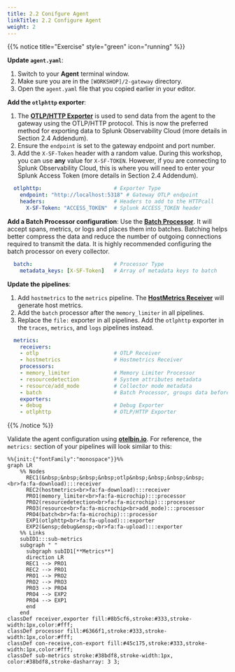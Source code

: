 ```yaml
---
title: 2.2 Conifgure Agent
linkTitle: 2.2 Configure Agent
weight: 2
---
```


{{% notice title="Exercise" style="green" icon="running" %}}

**Update `agent.yaml`**:

1. Switch to your **Agent** terminal window.
2. Make sure you are in the `[WORKSHOP]/2-gateway` directory.
3. Open the `agent.yaml` file that you copied earlier in your editor.

**Add the `otlphttp` exporter**:

1. The [**OTLP/HTTP Exporter**](https://docs.splunk.com/observability/en/gdi/opentelemetry/components/otlphttp-exporter.html) is used to send data from the agent to the gateway using the OTLP/HTTP protocol. This is now the preferred method for exporting data to Splunk Observability Cloud (more details in Section 2.4 Addendum).
2. Ensure the `endpoint` is set to the gateway endpoint and port number.
3. Add the `X-SF-Token` header with a random value. During this workshop, you can use **any** value for `X-SF-TOKEN`. However, if you are connecting to Splunk Observability Cloud, this is where you will need to enter your Splunk Access Token (more details in Section 2.4 Addendum).

```yaml
  otlphttp:                       # Exporter Type
    endpoint: "http://localhost:5318" # Gateway OTLP endpoint
    headers:                      # Headers to add to the HTTPcall 
      X-SF-Token: "ACCESS_TOKEN"  # Splunk ACCESS_TOKEN header
```

**Add a Batch Processor configuration**: Use the [**Batch Processor**](https://github.com/open-telemetry/opentelemetry-collector/blob/main/processor/batchprocessor/README.md). It will accept spans, metrics, or logs and places them into batches. Batching helps better compress the data and reduce the number of outgoing connections required to transmit the data. It is highly recommended configuring the batch processor on every collector.

```yaml
  batch:                          # Processor Type
    metadata_keys: [X-SF-Token]   # Array of metadata keys to batch 
```

**Update the pipelines**:

1. Add `hostmetrics` to the `metrics` pipeline. The [**HostMetrics Receiver**](https://github.com/open-telemetry/opentelemetry-collector-contrib/tree/main/receiver/hostmetricsreceiver#readme) will generate host metrics.
2. Add the `batch` processor after the `memory_limiter` in all pipelines.
3. Replace the `file:` exporter in all pipelines. Add the `otlphttp` exporter in the `traces`, `metrics`, and `logs` pipelines instead.

```yaml
  metrics:
    receivers: 
    - otlp                        # OTLP Receiver
    - hostmetrics                 # Hostmetrics Receiver
    processors:
    - memory_limiter              # Memory Limiter Processor
    - resourcedetection           # System attributes metadata
    - resource/add_mode           # Collector mode metadata
    - batch                       # Batch Processor, groups data before send
    exporters:
    - debug                       # Debug Exporter 
    - otlphttp                    # OTLP/HTTP Exporter
```

{{% /notice %}}

Validate the agent configuration using **[otelbin.io](https://www.otelbin.io/)**. For reference, the `metrics:` section of your pipelines will look similar to this:

```mermaid
%%{init:{"fontFamily":"monospace"}}%%
graph LR
    %% Nodes
      REC1(&nbsp;&nbsp;&nbsp;&nbsp;otlp&nbsp;&nbsp;&nbsp;&nbsp;<br>fa:fa-download):::receiver
      REC2(hostmetrics<br>fa:fa-download):::receiver
      PRO1(memory_limiter<br>fa:fa-microchip):::processor
      PRO2(resourcedetection<br>fa:fa-microchip):::processor
      PRO3(resource<br>fa:fa-microchip<br>add_mode):::processor
      PRO4(batch<br>fa:fa-microchip):::processor
      EXP1(otlphttp<br>fa:fa-upload):::exporter
      EXP2(&ensp;debug&ensp;<br>fa:fa-upload):::exporter
    %% Links
    subID1:::sub-metrics
    subgraph " "
      subgraph subID1[**Metrics**]
      direction LR
      REC1 --> PRO1
      REC2 --> PRO1
      PRO1 --> PRO2
      PRO2 --> PRO3
      PRO3 --> PRO4
      PRO4 --> EXP2
      PRO4 --> EXP1
      end
    end
classDef receiver,exporter fill:#8b5cf6,stroke:#333,stroke-width:1px,color:#fff;
classDef processor fill:#6366f1,stroke:#333,stroke-width:1px,color:#fff;
classDef con-receive,con-export fill:#45c175,stroke:#333,stroke-width:1px,color:#fff;
classDef sub-metrics stroke:#38bdf8,stroke-width:1px, color:#38bdf8,stroke-dasharray: 3 3;
```
